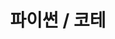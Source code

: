 ---
title: "파이썬 / 코테"
layout: category
permalink: /python/
author_profile: true
taxonomy: 파이썬 / 코테
sidebar:
  nav: "categories"
---